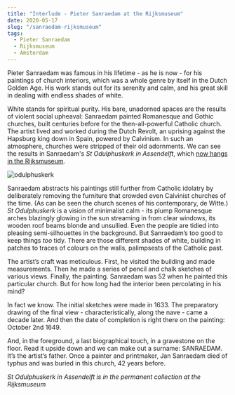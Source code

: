 ```yaml
---
title: "Interlude - Pieter Sanraedam at the Rijksmuseum"
date: 2020-05-17
slug: "/sanraedam-rijksmuseum"
tags:
  - Pieter Sanraedam
  - Rijksmuseum
  - Amsterdam
---
```


Pieter Sanraedam was famous in his lifetime - as he is now - for his paintings of church interiors, which was a whole genre by itself in the Dutch Golden Age. His work stands out for its serenity and calm, and his great skill in dealing with endless shades of white.

White stands for spiritual purity. His bare, unadorned spaces are the results of violent social upheaval: Sanraedam painted Romanesque and Gothic churches, built centuries before for the then-all-powerful Catholic church. The artist lived and worked during the Dutch Revolt, an uprising against the Hapsburg king down in Spain, powered by Calvinism. In such an atmosphere, churches were stripped of their old adornments. We can see the results in Sanraedam's *St Odulphuskerk in Assendelft*, which [now hangs in the Rijksmuseum](https://www.rijksmuseum.nl/en/collection/SK-C-217).

![odulphuskerk](/sanraedam-rijksmuseum-1.jpg)

Sanraedam abstracts his paintings still further from Catholic idolatry by deliberately removing the furniture that crowded even Calvinist churches of the time. (As can be seen the church scenes of his contemporary, de Witte.) *St Odulphuskerk* is a vision of minimalist calm - its plump Romanesque arches blazingly glowing in the sun streaming in from clear windows, its wooden roof beams blonde and unsullied. Even the people are tidied into pleasing semi-silhouettes in the background. But Sanraedam’s too good to keep things *too* tidy. There are those different shades of white, building in patches to traces of colours on the walls, palimpsests of the Catholic past.

The artist’s craft was meticulous. First, he visited the building and made measurements. Then he made a series of pencil and chalk sketches of various views. Finally, the painting. Sanraedam was 52 when he painted this particular church. But for how long had the interior been percolating in his mind?

In fact we know. The initial sketches were made in 1633. The preparatory drawing of the final view - characteristically, along the nave - came a decade later. And then the date of completion is right there on the painting: October 2nd 1649.

And, in the foreground, a last biographical touch, in a gravestone on the floor. Read it upside down and we can make out a surname: SANRAEDAM. It’s the artist’s father. Once a painter and printmaker, Jan Sanraedam died of typhus and was buried in this church, 42 years before.

*St Odulphuskerk in Assendelft is in the permanent collection at the Rijksmuseum*
